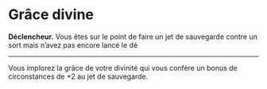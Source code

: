# Grâce divine

<p><strong>Déclencheur.</strong> Vous êtes sur le point de faire un jet de sauvegarde contre un sort mais n’avez pas encore lancé le dé</p>
<hr>
<p>Vous implorez la grâce de votre divinité qui vous confère un bonus de circonstances de +2 au jet de sauvegarde.</p>